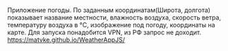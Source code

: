Приложение погоды. 
По заданным координатам(Широта, долгота) показывает название местности, влажность воздуха, скорость ветра, температуру воздуха в °C, изображение под погоду, координаты на карте.
Для запуска понадобится VPN, из РФ запрос не доходит.
https://matvke.github.io/WeatherAppJS/

